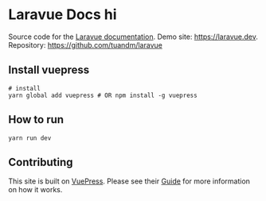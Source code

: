# Laravue Docs hi

Source code for the [Laravue documentation](https://doc.laravue.dev).
Demo site: https://laravue.dev.
Repository: https://github.com/tuandm/laravue

## Install vuepress
```
# install
yarn global add vuepress # OR npm install -g vuepress
```

## How to run

```
yarn run dev
```

## Contributing
This site is built on [VuePress](https://vuepress.vuejs.org/). Please see their [Guide](https://vuepress.vuejs.org/guide/) for more information on how it works.
